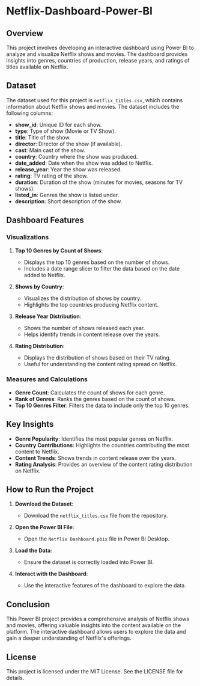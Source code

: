 # Netflix-Dashboard-Power-BI

## Overview

This project involves developing an interactive dashboard using Power BI to analyze and visualize Netflix shows and movies. The dashboard provides insights into genres, countries of production, release years, and ratings of titles available on Netflix.

## Dataset

The dataset used for this project is `netflix_titles.csv`, which contains information about Netflix shows and movies. The dataset includes the following columns:
- **show_id**: Unique ID for each show.
- **type**: Type of show (Movie or TV Show).
- **title**: Title of the show.
- **director**: Director of the show (if available).
- **cast**: Main cast of the show.
- **country**: Country where the show was produced.
- **date_added**: Date when the show was added to Netflix.
- **release_year**: Year the show was released.
- **rating**: TV rating of the show.
- **duration**: Duration of the show (minutes for movies, seasons for TV shows).
- **listed_in**: Genres the show is listed under.
- **description**: Short description of the show.

## Dashboard Features

### Visualizations
1. **Top 10 Genres by Count of Shows**:
   - Displays the top 10 genres based on the number of shows.
   - Includes a date range slicer to filter the data based on the date added to Netflix.
   
2. **Shows by Country**:
   - Visualizes the distribution of shows by country.
   - Highlights the top countries producing Netflix content.
   
3. **Release Year Distribution**:
   - Shows the number of shows released each year.
   - Helps identify trends in content release over the years.
   
4. **Rating Distribution**:
   - Displays the distribution of shows based on their TV rating.
   - Useful for understanding the content rating spread on Netflix.

### Measures and Calculations
- **Genre Count**: Calculates the count of shows for each genre.
- **Rank of Genres**: Ranks the genres based on the count of shows.
- **Top 10 Genres Filter**: Filters the data to include only the top 10 genres.

## Key Insights

- **Genre Popularity**: Identifies the most popular genres on Netflix.
- **Country Contributions**: Highlights the countries contributing the most content to Netflix.
- **Content Trends**: Shows trends in content release over the years.
- **Rating Analysis**: Provides an overview of the content rating distribution on Netflix.

## How to Run the Project

1. **Download the Dataset**:
   - Download the `netflix_titles.csv` file from the repository.
   
2. **Open the Power BI File**:
   - Open the `Netflix Dashboard.pbix` file in Power BI Desktop.

3. **Load the Data**:
   - Ensure the dataset is correctly loaded into Power BI.
   
4. **Interact with the Dashboard**:
   - Use the interactive features of the dashboard to explore the data.

## Conclusion

This Power BI project provides a comprehensive analysis of Netflix shows and movies, offering valuable insights into the content available on the platform. The interactive dashboard allows users to explore the data and gain a deeper understanding of Netflix's offerings.

## License

This project is licensed under the MIT License. See the LICENSE file for details.
